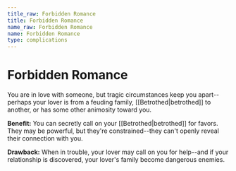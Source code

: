 ```yaml
---
title_raw: Forbidden Romance
title: Forbidden Romance
name_raw: Forbidden Romance
name: Forbidden Romance
type: complications
---
```


# Forbidden Romance

You are in love with someone, but tragic circumstances keep you apart--perhaps your lover is from a feuding family, [[Betrothed|betrothed]] to another, or has some other animosity toward you.

**Benefit:** You can secretly call on your [[Betrothed|betrothed]] for favors. They may be powerful, but they're constrained--they can't openly reveal their connection with you.

**Drawback:** When in trouble, your lover may call on you for help--and if your relationship is discovered, your lover's family become dangerous enemies.
